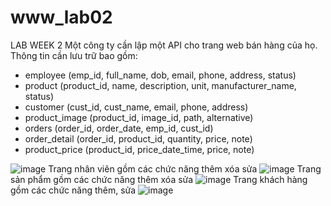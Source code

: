 # www_lab02
LAB WEEK 2
Một công ty cần lập một API cho trang web bán hàng của họ. Thông tin cần lưu trữ bao gồm:
- employee (emp_id, full_name, dob, email, phone, address, status)
- product (product_id, name, description, unit, manufacturer_name, status)
- customer (cust_id, cust_name, email, phone, address)
- product_image (product_id, image_id, path, alternative)
- orders (order_id, order_date, emp_id, cust_id)
- order_detail (order_id, product_id, quantity, price, note)
- product_price (product_id, price_date_time, price, note)
  
![image](https://github.com/NguyenQuocKhoi/www_lab02/assets/98084575/25103d2c-9955-4230-9432-7e7f7a68e5f0)
Trang nhân viên gồm các chức năng thêm xóa sửa 
![image](https://github.com/NguyenQuocKhoi/www_lab02/assets/98084575/04ce4e7d-51fe-4abe-a801-252168006d48)
Trang sản phẩm gồm các chức năng thêm xóa sửa 
![image](https://github.com/NguyenQuocKhoi/www_lab02/assets/98084575/e47af421-be51-4fa5-985e-76f7c52612d4)
Trang khách hàng gồm các chức năng thêm, sửa
![image](https://github.com/NguyenQuocKhoi/www_lab02/assets/98084575/659cfc58-c176-4bc0-9ce5-0cdea3822ac4)


